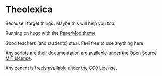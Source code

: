 # Theolexica

Because I forget things. Maybe this will help you too.

Running on [hugo](https://gohugo.io/) with the [PaperMod
theme](https://github.com/adityatelange/hugo-PaperMod)

Good teachers (and students) steal. Feel free to use anything here.

Any scripts are their documentation are available under the Open Source [MIT
License](./LICENSE.md).

Any conent is freely available under the [CC0
License](https://creativecommons.org/publicdomain/zero/1.0/).
